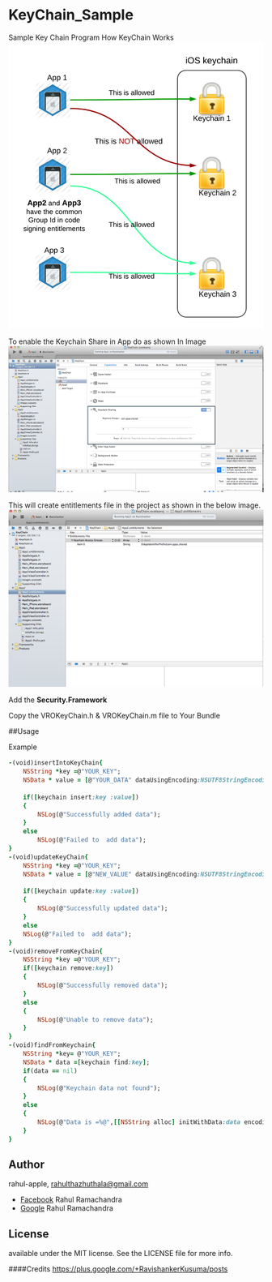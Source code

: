 # KeyChain_Sample
Sample Key Chain Program
How KeyChain Works 
![](Screenshots/03.png)

To enable the Keychain Share in App do as shown In Image
![](Screenshots/01.png)

This will create entitlements file in the project as shown in the below image.
![](Screenshots/02.png)

Add the <B>Security.Framework</B>

Copy the VROKeyChain.h & VROKeyChain.m file  to Your Bundle


##Usage

Example 
```ruby
-(void)insertIntoKeyChain{
    NSString *key =@"YOUR_KEY";
    NSData * value = [@"YOUR_DATA" dataUsingEncoding:NSUTF8StringEncoding];

    if([keychain insert:key :value])
    {
        NSLog(@"Successfully added data");
    }
    else
        NSLog(@"Failed to  add data");
}   
-(void)updateKeyChain{
    NSString *key =@"YOUR_KEY";
    NSData * value = [@"NEW_VALUE" dataUsingEncoding:NSUTF8StringEncoding];

    if([keychain update:key :value])
    {
        NSLog(@"Successfully updated data");
    }
    else
    NSLog(@"Failed to  add data");
}
-(void)removeFromKeyChain{
    NSString *key =@"YOUR_KEY";
    if([keychain remove:key])
    {
        NSLog(@"Successfully removed data");
    }
    else
    {
        NSLog(@"Unable to remove data");
    }
}
-(void)findFromKeychain{
    NSString *key= @"YOUR_KEY";
    NSData * data =[keychain find:key];
    if(data == nil)
    {
        NSLog(@"Keychain data not found");
    }
    else
    {
        NSLog(@"Data is =%@",[[NSString alloc] initWithData:data encoding:NSUTF8StringEncoding]);
    }
}

```

## Author

rahul-apple, rahulthazhuthala@gmail.com
- [Facebook][] Rahul Ramachandra
- [Google][] Rahul Ramachandra

[Google]:https://plus.google.com/+RahulR-apple
[Facebook]:https://www.facebook.com/hijaz3710

## License
available under the MIT license. See the LICENSE file for more info.

####Credits
https://plus.google.com/+RavishankerKusuma/posts

